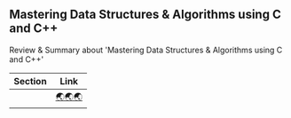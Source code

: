 ## Mastering Data Structures & Algorithms using C and C++
Review & Summary about 'Mastering Data Structures & Algorithms using C and C++'

|Section|Link|
|:--:|:--:|
|  | [🌏🌏🌏]() |